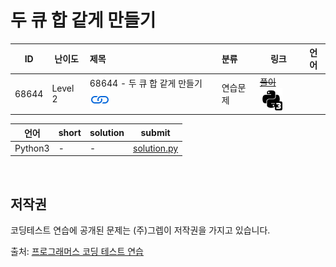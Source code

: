 # 두 큐 합 같게 만들기

| ID    | 난이도  | 제목                                                                                                               | 분류     | 링크                                                                                                                                           | 언어 |
| ----- | ------- | :----------------------------------------------------------------------------------------------------------------- | :------- | ---------------------------------------------------------------------------------------------------------------------------------------------- | ---- |
| 68644 | Level 2 | 68644 - 두 큐 합 같게 만들기 [![문제](/assets/link.svg)](https://programmers.co.kr/learn/courses/30/lessons/68644) | 연습문제 | [~~풀이~~](/solutions/두%20개%20뽑아서%20더하기/README.md) [![python3](/assets/python3.svg)](/solutions/두%20개%20뽑아서%20더하기/solution.py) |      | [![python3](/assets/python3.svg)](solution.py) |

| 언어    | short | solution | submit                     |
| ------- | ----- | -------- | -------------------------- |
| Python3 | -     | -        | [solution.py](solution.py) |

<br>

## 저작권

코딩테스트 연습에 공개된 문제는 (주)그렙이 저작권을 가지고 있습니다.

출처: [프로그래머스 코딩 테스트 연습](https://programmers.co.kr/learn/challenges)
